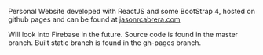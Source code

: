 Personal Website developed with ReactJS and some BootStrap 4, hosted on github pages and can be found at <a href = "https://jasonrcabrera.com"> jasonrcabrera.com </a>

Will look into Firebase in the future. 
Source code is found in the master branch. Built static branch is found in the gh-pages branch.
